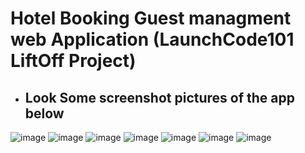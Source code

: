 
# Hotel Booking Guest managment web Application (LaunchCode101 LiftOff Project) 
<ul> 
  <li>
    <h2>Look Some  screenshot pictures of the app below</h2>
</ul> 
  

![image](https://user-images.githubusercontent.com/33503887/110574965-b1b1f380-8123-11eb-80e1-e86a9dbf0caa.png)
![image](https://user-images.githubusercontent.com/33503887/110575048-e1f99200-8123-11eb-8021-ca4f052461cb.png)
![image](https://user-images.githubusercontent.com/33503887/110575171-12d9c700-8124-11eb-9aa7-339fdcee63bf.png)
![image](https://user-images.githubusercontent.com/33503887/110575395-66e4ab80-8124-11eb-8bc0-a077594f3485.png)
![image](https://user-images.githubusercontent.com/33503887/110575441-7f54c600-8124-11eb-935e-aa9b0f54bafa.png)
![image](https://user-images.githubusercontent.com/33503887/110576242-0c4c4f00-8126-11eb-9258-16b6980913a9.png)
![image](https://user-images.githubusercontent.com/33503887/110577301-00618c80-8128-11eb-906f-9d35d28e6f50.png)
